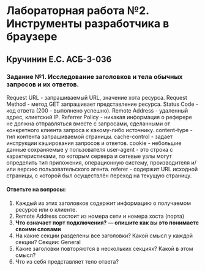 # Лабораторная работа №2. Инструменты разработчика в браузере

## Кручинин Е.С. АСБ-3-036

### Задание №1. Исследование заголовков и тела обычных запросов и их ответов.

Request URL         - запрашиваемый URL, значение хота ресурса.
Request Method      - метод GET запрашивает представление ресурса.
Status Code         - код ответа (200 - выполнено успешно).
Remote Address      - удаленный адрес, клиетский IP.
Referrer Policy     - никакая информация о реферере не должна отправляться вместе с запросами, сделанными от конкретного клиента запроса к какому-либо источнику.
content-type        - тип контента запрашиваемой страницы.
cache-control       - задает инструкции кэширования запросов и ответов.
cookie              - небольшие данные сохраняемые у пользователя
user-agent          - это строка с характеристиками, по которым сервера и сетевые узлы могут определить тип приложения, операционную систему, производителя и/или версию пользовательского агента.
referer             - содержит URL исходной страницы, с которой был осуществлён переход на текущую страницу.

#### Ответьте на вопросы:

1. Каждый из этих заголовков содержит информацию о получаемом ресурсе или о клиенте.
2. Remote Address состоит из номера сети и номера хоста (порта)
3. **Что означает порт подключения? — опишите как вы это понимаете своими словами**
4. На какие секции разделены все заголовки? Какой смысл у каждой секции?
Секции: General
5. Какие заголовки повторяются в нескольких секциях? Какой в этом смысл? 
6. Что из себя представляет тело ответа?